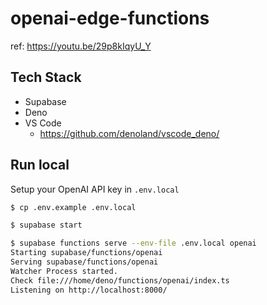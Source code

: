# openai-edge-functions

ref: https://youtu.be/29p8kIqyU_Y

## Tech Stack

- Supabase
- Deno
- VS Code
  - https://github.com/denoland/vscode_deno/

## Run local

Setup your OpenAI API key in `.env.local`

```bash
$ cp .env.example .env.local
```

```bash
$ supabase start

$ supabase functions serve --env-file .env.local openai
Starting supabase/functions/openai
Serving supabase/functions/openai
Watcher Process started.
Check file:///home/deno/functions/openai/index.ts
Listening on http://localhost:8000/
```

